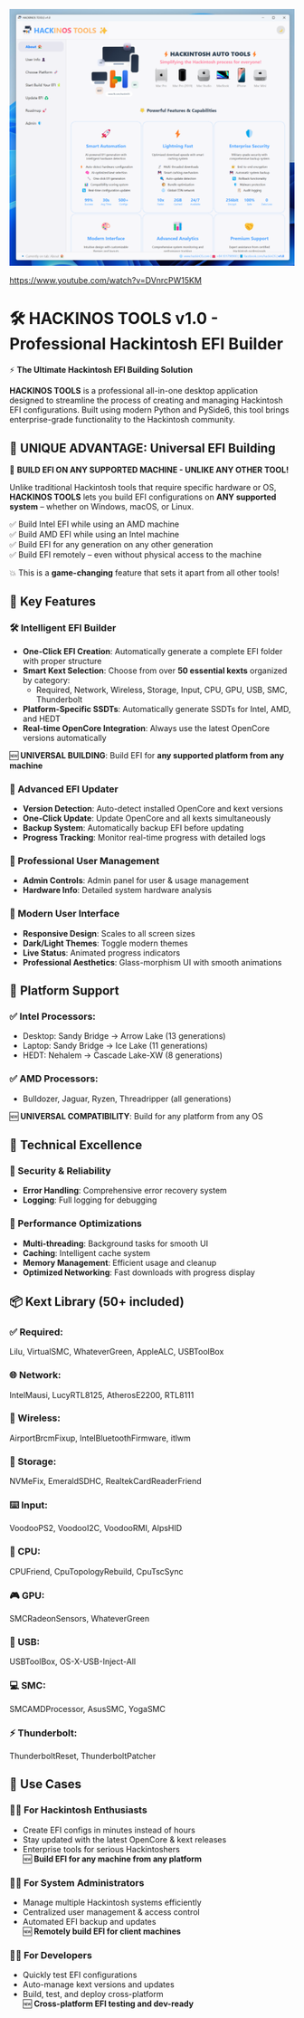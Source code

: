 ![](https://github.com/ihackinOS/OpenCoreBuilder/blob/main/1.png)

https://www.youtube.com/watch?v=DVnrcPW15KM

# 🛠️ HACKINOS TOOLS v1.0 - Professional Hackintosh EFI Builder

⚡ **The Ultimate Hackintosh EFI Building Solution**

**HACKINOS TOOLS** is a professional all-in-one desktop application designed to streamline the process of creating and managing Hackintosh EFI configurations. Built using modern Python and PySide6, this tool brings enterprise-grade functionality to the Hackintosh community.

## 🎯 UNIQUE ADVANTAGE: Universal EFI Building

🚀 **BUILD EFI ON ANY SUPPORTED MACHINE - UNLIKE ANY OTHER TOOL!**

Unlike traditional Hackintosh tools that require specific hardware or OS, **HACKINOS TOOLS** lets you build EFI configurations on **ANY supported system** – whether on Windows, macOS, or Linux.

✅ Build Intel EFI while using an AMD machine  
✅ Build AMD EFI while using an Intel machine  
✅ Build EFI for any generation on any other generation  
✅ Build EFI remotely – even without physical access to the machine

💥 This is a **game-changing** feature that sets it apart from all other tools!

## 🚀 Key Features

### 🛠️ Intelligent EFI Builder

- **One-Click EFI Creation**: Automatically generate a complete EFI folder with proper structure
- **Smart Kext Selection**: Choose from over **50 essential kexts** organized by category:
  - Required, Network, Wireless, Storage, Input, CPU, GPU, USB, SMC, Thunderbolt
- **Platform-Specific SSDTs**: Automatically generate SSDTs for Intel, AMD, and HEDT
- **Real-time OpenCore Integration**: Always use the latest OpenCore versions automatically

🆕 **UNIVERSAL BUILDING**: Build EFI for **any supported platform from any machine**

### 🔄 Advanced EFI Updater

- **Version Detection**: Auto-detect installed OpenCore and kext versions
- **One-Click Update**: Update OpenCore and all kexts simultaneously
- **Backup System**: Automatically backup EFI before updating
- **Progress Tracking**: Monitor real-time progress with detailed logs

### 👤 Professional User Management
- **Admin Controls**: Admin panel for user & usage management
- **Hardware Info**: Detailed system hardware analysis

### 🎨 Modern User Interface

- **Responsive Design**: Scales to all screen sizes
- **Dark/Light Themes**: Toggle modern themes
- **Live Status**: Animated progress indicators
- **Professional Aesthetics**: Glass-morphism UI with smooth animations

## 🧬 Platform Support

### ✅ Intel Processors:
- Desktop: Sandy Bridge → Arrow Lake (13 generations)
- Laptop: Sandy Bridge → Ice Lake (11 generations)
- HEDT: Nehalem → Cascade Lake-XW (8 generations)

### ✅ AMD Processors:
- Bulldozer, Jaguar, Ryzen, Threadripper (all generations)

🆕 **UNIVERSAL COMPATIBILITY**: Build for any platform from any OS

## 🔧 Technical Excellence

### 🔐 Security & Reliability
- **Error Handling**: Comprehensive error recovery system
- **Logging**: Full logging for debugging

### 🚀 Performance Optimizations
- **Multi-threading**: Background tasks for smooth UI
- **Caching**: Intelligent cache system
- **Memory Management**: Efficient usage and cleanup
- **Optimized Networking**: Fast downloads with progress display

## 📦 Kext Library (50+ included)

### ✅ Required:
Lilu, VirtualSMC, WhateverGreen, AppleALC, USBToolBox

### 🌐 Network:
IntelMausi, LucyRTL8125, AtherosE2200, RTL8111

### 📶 Wireless:
AirportBrcmFixup, IntelBluetoothFirmware, itlwm

### 💾 Storage:
NVMeFix, EmeraldSDHC, RealtekCardReaderFriend

### ⌨️ Input:
VoodooPS2, VoodooI2C, VoodooRMI, AlpsHID

### 🧠 CPU:
CPUFriend, CpuTopologyRebuild, CpuTscSync

### 🎮 GPU:
SMCRadeonSensors, WhateverGreen

### 🔌 USB:
USBToolBox, OS-X-USB-Inject-All

### 💻 SMC:
SMCAMDProcessor, AsusSMC, YogaSMC

### ⚡ Thunderbolt:
ThunderboltReset, ThunderboltPatcher

## 🎯 Use Cases

### 👨‍💻 For Hackintosh Enthusiasts
- Create EFI configs in minutes instead of hours
- Stay updated with the latest OpenCore & kext releases
- Enterprise tools for serious Hackintoshers  
🆕 **Build EFI for any machine from any platform**

### 🧑‍🔧 For System Administrators
- Manage multiple Hackintosh systems efficiently
- Centralized user management & access control
- Automated EFI backup and updates  
🆕 **Remotely build EFI for client machines**

### 👨‍💻 For Developers
- Quickly test EFI configurations
- Auto-manage kext versions and updates
- Build, test, and deploy cross-platform  
🆕 **Cross-platform EFI testing and dev-ready**
